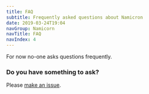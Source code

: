 ```yaml
---
title: FAQ
subtitle: Frequently asked questions about Namicron
date: 2019-03-24T19:04
navGroup: Namicorn
navTitle: FAQ
navIndex: 4
---
```


For now no-one asks questions frequently.

### Do you have something to ask?

Please [make an issue](https://github.com/unstoppabledomains/namicorn/issues).
